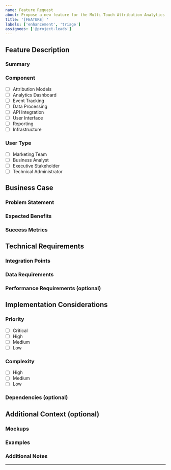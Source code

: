 ```yaml
---
name: Feature Request
about: Propose a new feature for the Multi-Touch Attribution Analytics Tool
title: '[FEATURE] '
labels: ['enhancement', 'triage']
assignees: ['@project-leads']
---
```


## Feature Description

### Summary
<!-- Provide a clear and concise description of the requested feature with specific focus on attribution or analytics enhancement -->

### Component
<!-- Select the primary component this feature affects -->
- [ ] Attribution Models
- [ ] Analytics Dashboard
- [ ] Event Tracking
- [ ] Data Processing
- [ ] API Integration
- [ ] User Interface
- [ ] Reporting
- [ ] Infrastructure

### User Type
<!-- Select the primary user type this feature targets -->
- [ ] Marketing Team
- [ ] Business Analyst
- [ ] Executive Stakeholder
- [ ] Technical Administrator

## Business Case

### Problem Statement
<!-- Describe the current problem or limitation being addressed in marketing attribution or analytics -->

### Expected Benefits
<!-- Detail expected improvements in marketing ROI, efficiency, or analytics insights with quantifiable metrics -->

### Success Metrics
<!-- List specific KPIs and metrics for measuring feature success and impact on marketing performance -->

## Technical Requirements

### Integration Points
<!-- Describe systems or components requiring integration, including existing attribution models and analytics engines -->

### Data Requirements
<!-- Specify data collection, processing, or storage needs with volume and retention considerations -->

### Performance Requirements (optional)
<!-- Detail expected performance metrics, SLAs, and scalability requirements for the feature -->

## Implementation Considerations

### Priority
<!-- Select the implementation priority -->
- [ ] Critical
- [ ] High
- [ ] Medium
- [ ] Low

### Complexity
<!-- Select the estimated implementation complexity -->
- [ ] High
- [ ] Medium
- [ ] Low

### Dependencies (optional)
<!-- List other features, systems, or components this feature depends on -->

## Additional Context (optional)

### Mockups
<!-- Attach any visual designs, wireframes, or mockups illustrating the feature -->

### Examples
<!-- Provide examples of similar features in other attribution or analytics systems -->

### Additional Notes
<!-- Add any other relevant information including compliance or security considerations -->

---
<!-- 
Validation Rules:
1. Feature Description must include clear summary and affected component with specific focus on attribution or analytics functionality
2. Business Case must specify problem statement and expected benefits with quantifiable marketing metrics
3. Technical Requirements must detail integration points and data requirements with consideration for system scalability
4. Implementation Considerations must specify priority and complexity with clear justification
-->